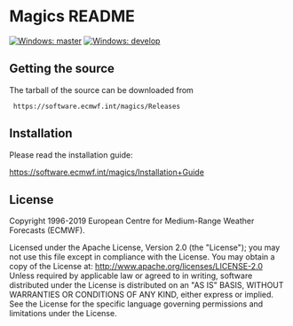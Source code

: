 
Magics README
=============

[![Windows: master](https://img.shields.io/appveyor/ci/ecmwf/magics/master.svg?label=windows-master)](https://ci.appveyor.com/project/ecmwf/magics/branch/master)
[![Windows: develop](https://img.shields.io/appveyor/ci/ecmwf/magics/develop.svg?label=windows-dev)](https://ci.appveyor.com/project/ecmwf/magics/branch/develop)

Getting the source
------------------

The tarball of the source can be downloaded from 

     https://software.ecmwf.int/magics/Releases


Installation
------------

Please read the installation guide:

  https://software.ecmwf.int/magics/Installation+Guide


License
-------

Copyright 1996-2019 European Centre for Medium-Range Weather Forecasts (ECMWF).

Licensed under the Apache License, Version 2.0 (the "License"); you may not use this file except in compliance with the License. You may obtain a copy of the License at: http://www.apache.org/licenses/LICENSE-2.0 Unless required by applicable law or agreed to in writing, software distributed under the License is distributed on an "AS IS" BASIS, WITHOUT WARRANTIES OR CONDITIONS OF ANY KIND, either express or implied. See the License for the specific language governing permissions and limitations under the License.
